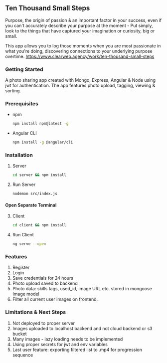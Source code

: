 ## Ten Thousand Small Steps
Purpose, the origin of passion & an important factor in your success, even if you can't accurately describe your purpose at the moment - Put simply, look to the things that have captured your imagination or curiosity, big or small. 

This app allows you to log those moments when you are most passionate in what you're doing, discovering connections to your underlying purpose overtime.
https://www.clearweb.agency/work/ten-thousand-small-steps

### Getting Started

A photo sharing app created with Mongo, Express, Angular & Node using jwt for authentication. The app features photo upload, tagging, viewing & sorting.

### Prerequisites

* npm

  ```sh
  npm install npm@latest -g
  ```
* Angular CLI

  ```sh
  npm install -g @angular/cli
  ```
  
### Installation
1. Server

   ```sh
   cd server && npm install
   ```
2. Run Server

   ```sh
   nodemon src/index.js
   ```

 #### Open Separate Terminal
   
3. Client

   ```sh
   cd client && npm install
   ```
4. Run Client

   ```sh
   ng serve --open
   ```
   
### Features


1. Register
2. Login
3. Save credentials for 24 hours
4. Photo upload saved to backend
5. Photo data: skills tags, used_id, image URL etc. stored in mongoose Image model
6. Filter all current user images on frontend.

### Limitations & Next Steps

1. Not deployed to proper server
2. Images uploaded to localhost backend and not cloud backend or s3 bucket
3. Many images - lazy loading needs to be implemented
4. Using proper secrets for jwt and env variables
5. Last user feature: exporting filtered list to .mp4 for progression sequence


